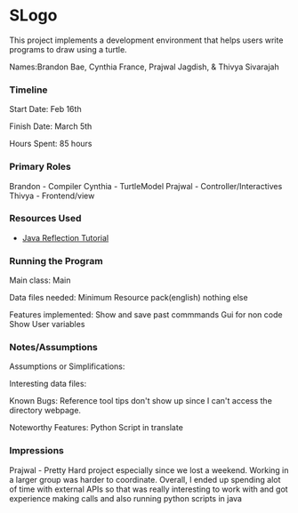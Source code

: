 SLogo
====

This project implements a development environment that helps users write programs to draw using a turtle.

Names:Brandon Bae, Cynthia France, Prajwal Jagdish, & Thivya Sivarajah


### Timeline

Start Date: Feb 16th

Finish Date: March 5th

Hours Spent: 85 hours

### Primary Roles
Brandon - Compiler
Cynthia - TurtleModel
Prajwal - Controller/Interactives
Thivya - Frontend/view

### Resources Used
* [Java Reflection Tutorial](https://www.baeldung.com/java-reflection)

### Running the Program

Main class: Main


Data files needed: 
Minimum Resource pack(english) nothing else

Features implemented:
Show and save past commmands
Gui for non code
Show User variables




### Notes/Assumptions

Assumptions or Simplifications:

Interesting data files:

Known Bugs:
Reference tool tips don't show up since I can't access the directory webpage. 

Noteworthy Features: 
Python Script in translate

### Impressions

Prajwal - Pretty Hard project especially since we lost a weekend. Working in a larger group was
harder to coordinate. Overall, I ended up spending alot of time with external APIs so that was really
interesting to work with and got experience making calls and also running python scripts in java
